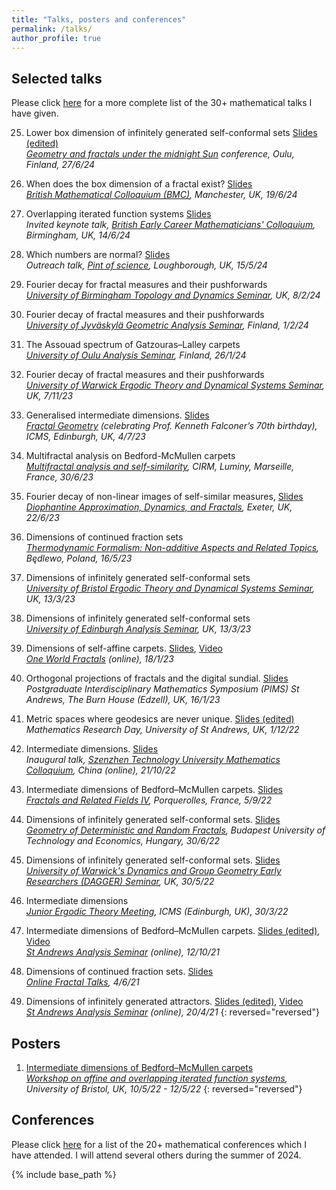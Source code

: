 ```yaml
---
title: "Talks, posters and conferences"
permalink: /talks/
author_profile: true
---
```


## Selected talks 

Please click [here](https://amlan-banaji.github.io/files/BanajiTalks.pdf) for a more complete list of the 30+ mathematical talks I have given.  

25. Lower box dimension of infinitely generated self-conformal sets [Slides (edited)](https://amlan-banaji.github.io/files/Oulu2024.pdf)  
*[Geometry and fractals under the midnight Sun](https://midnightsun2024.gitlab.io/) conference, Oulu, Finland, 27/6/24*

24. When does the box dimension of a fractal exist? [Slides](https://amlan-banaji.github.io/files/BMC2024.pdf)  
*[British Mathematical Colloquium (BMC)](https://sites.google.com/view/bmc2024/workshops/ergodic-theory), Manchester, UK, 19/6/24*

23. Overlapping iterated function systems [Slides](https://amlan-banaji.github.io/files/BECMC2024.pdf)  
*Invited keynote talk, [British Early Career Mathematicians' Colloquium](https://web.mat.bham.ac.uk/BYMC/), Birmingham, UK, 14/6/24*

22. Which numbers are normal? [Slides](https://amlan-banaji.github.io/files/PintOfScience2024.pdf)  
*Outreach talk, [Pint of science](https://pintofscience.co.uk/event/cosmos-unveiled), Loughborough, UK, 15/5/24*

21. Fourier decay for fractal measures and their pushforwards  
*[University of Birmingham Topology and Dynamics Seminar](https://www.birmingham.ac.uk/research/activity/mathematics/topology-dynamics/topology-seminar.aspx), UK, 8/2/24* 

20. Fourier decay of fractal measures and their pushforwards  
*[University of Jyväskylä Geometric Analysis Seminar](https://www.jyu.fi/en/events/geometric-analysis-seminar-amlan-banaji-loughborough-university), Finland, 1/2/24*

19. The Assouad spectrum of Gatzouras–Lalley carpets  
*[University of Oulu Analysis Seminar](https://www.oulu.fi/en/events/oulu-analysis-seminar), Finland, 26/1/24*

18. Fourier decay of fractal measures and their pushforwards  
*[University of Warwick Ergodic Theory and Dynamical Systems Seminar](https://warwick.ac.uk/fac/sci/maths/research/events/seminars/areas/dynamics/), UK, 7/11/23*

17. Generalised intermediate dimensions. [Slides](https://amlan-banaji.github.io/files/Edinburgh2023.pdf)  
*[Fractal Geometry](https://www.icms.org.uk/workshops/2023/fractal-geometry) (celebrating Prof. Kenneth Falconer’s 70th birthday), ICMS, Edinburgh, UK, 4/7/23*

16. Multifractal analysis on Bedford-McMullen carpets  
*[Multifractal analysis and self-similarity](https://conferences.cirm-math.fr/2751.html), CIRM, Luminy, Marseille, France, 30/6/23*

15. Fourier decay of non-linear images of self-similar measures, [Slides](https://amlan-banaji.github.io/files/ExeterFourier2023.pdf)  
*[Diophantine Approximation, Dynamics, and Fractals](https://sites.google.com/view/diophantine-exeter-june-2023/home), Exeter, UK, 22/6/23*

14. Dimensions of continued fraction sets  
*[Thermodynamic Formalism: Non-additive Aspects and Related Topics](https://www.impan.pl/en/activities/banach-center/conferences/23-thermoform), Będlewo, Poland, 16/5/23*

13. Dimensions of infinitely generated self-conformal sets  
*[University of Bristol Ergodic Theory and Dynamical Systems Seminar](https://www.bristolmathsresearch.org/seminar/amlan-banaji/), UK, 13/3/23*

12. Dimensions of infinitely generated self-conformal sets  
*[University of Edinburgh Analysis Seminar](https://blogs.ed.ac.uk/analysis/analysis-seminar/), UK, 13/3/23*

11. Dimensions of self-affine carpets. [Slides](https://amlan-banaji.github.io/files/OneWorld2023.pdf), [Video](https://www.youtube.com/watch?v=Q0SO3bzPMHI)  
*[One World Fractals](https://www.oneworldfractals.org/past/) (online), 18/1/23*

10. Orthogonal projections of fractals and the digital sundial. [Slides](https://amlan-banaji.github.io/files/Burn2023.pdf)  
*Postgraduate Interdisciplinary Mathematics Symposium (PIMS) St Andrews, The Burn House (Edzell), UK, 16/1/23*

9. Metric spaces where geodesics are never unique. [Slides (edited)](https://amlan-banaji.github.io/files/Geodesics2022.pdf)  
*Mathematics Research Day, University of St Andrews, UK, 1/12/22*

8. Intermediate dimensions. [Slides](https://amlan-banaji.github.io/files/Shenzhen2022.pdf)  
*Inaugural talk, [Szenzhen Technology University Mathematics Colloquium](https://bdi.sztu.edu.cn/info/1345/5449.htm?fbclid=IwAR24TwwWZpz-LjUtDVF4E49awaOp44hBmeUaLuShGPFC1-F0RLac02d1_as), China (online), 21/10/22*

7. Intermediate dimensions of Bedford–McMullen carpets. [Slides](https://amlan-banaji.github.io/files/Porquerolles2022.pdf)  
*[Fractals and Related Fields IV](https://farf4.math.cnrs.fr/), Porquerolles, France, 5/9/22*

6. Dimensions of infinitely generated self-conformal sets. [Slides](https://amlan-banaji.github.io/files/Budapest2022.pdf)  
*[Geometry of Deterministic and Random Fractals](https://simon60.math.bme.hu/), Budapest University of Technology and Economics, Hungary, 30/6/22*

5. Dimensions of infinitely generated self-conformal sets. [Slides](https://amlan-banaji.github.io/files/Warwick2022.pdf)  
*[University of Warwick's Dynamics and Group Geometry Early Researchers (DAGGER) Seminar](https://warwick.ac.uk/fac/sci/maths/research/events/seminars/areas/dagger), UK, 30/5/22*

4. Intermediate dimensions  
*[Junior Ergodic Theory Meeting](https://www.icms.org.uk/workshops/2022/junior-ergodic-theory-meeting), ICMS (Edinburgh, UK), 30/3/22*

3. Intermediate dimensions of Bedford–McMullen carpets. [Slides (edited)](https://amlan-banaji.github.io/files/BedfordAnalysisSeminar.pdf), [Video](https://www.youtube.com/watch?v=hoHdg71ycqs)  
*[St Andrews Analysis Seminar](https://analysis.rutar.org/seminars/) (online), 12/10/21*

2. Dimensions of continued fraction sets. [Slides](https://amlan-banaji.github.io/files/Workshop2021.pdf)  
*[Online Fractal Talks](https://people.maths.bris.ac.uk/~matmj/BBMOS.html), 4/6/21*

1. Dimensions of infinitely generated attractors. [Slides (edited)](https://amlan-banaji.github.io/files/AnalysisSeminarApril2021.pdf), [Video](https://www.youtube.com/watch?v=KL6q4UNnVEk)  
*[St Andrews Analysis Seminar](https://analysis.rutar.org/seminars/) (online), 20/4/21*
{: reversed="reversed"}
## Posters

1. [Intermediate dimensions of Bedford–McMullen carpets](https://amlan-banaji.github.io/files/BristolCarpetsPoster.pdf)  
*[Workshop on affine and overlapping iterated function systems](https://www.troscheit.eu/workshop2022/index.html), University of Bristol, UK, 10/5/22 - 12/5/22*
{: reversed="reversed"}

## Conferences 

Please click [here](https://amlan-banaji.github.io/files/BanajiConferences.pdf) for a list of the 20+ mathematical conferences which I have attended. I will attend several others during the summer of 2024. 

{% include base_path %}
